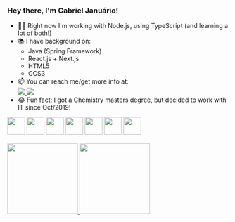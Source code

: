 ### Hey there, I'm Gabriel Januário!

- 👨‍💻 Right now I'm working with Node.js, using TypeScript (and learning a lot of both!)
- 📚 I have background on:
  - Java (Spring Framework)
  - React.js + Next.js
  - HTML5
  - CCS3
- 📫 You can reach me/get more info at:
  <div>
    <a href="mailto:gabrielojc@gmail.com" target="_blank">
      <img src="https://img.shields.io/badge/Gmail-D14836?style=for-the-badge&logo=gmail&logoColor=white" target="_blank" />
    </a>
    <a href="https://www.linkedin.com/in/gojanuario" target="_blank">
      <img src="https://img.shields.io/badge/LinkedIn-0077B5?style=for-the-badge&logo=linkedin&logoColor=white" target="_blank" />
    </a>
  </div>
- 😂 Fun fact: I got a Chemistry masters degree, but decided to work with IT since Oct/2019!

<div style="display: inline_block">
  <img height="40" src="https://cdn.jsdelivr.net/gh/devicons/devicon/icons/nodejs/nodejs-original.svg" />
  <img height="40" src="https://cdn.jsdelivr.net/gh/devicons/devicon/icons/typescript/typescript-original.svg" />
  <img height="40" src="https://cdn.jsdelivr.net/gh/devicons/devicon/icons/react/react-original.svg" />
  <img height="40" src="https://cdn.jsdelivr.net/gh/devicons/devicon/icons/java/java-original.svg" />
  <img height="40" src="https://cdn.jsdelivr.net/gh/devicons/devicon/icons/spring/spring-original.svg" />
  <img height="40" src="https://cdn.jsdelivr.net/gh/devicons/devicon/icons/html5/html5-original.svg" />
  <img height="40" src="https://cdn.jsdelivr.net/gh/devicons/devicon/icons/css3/css3-original.svg" />
</div><br>

<div>
  <a href="https://github.com/gjanuario">
  <img height="160em" src="https://github-readme-stats.vercel.app/api?username=gjanuario&count_private=true&show_icons=true&theme=algolia" />
  <img height="160em" src="https://github-readme-stats.vercel.app/api/top-langs/?username=gjanuario&layout=compact&theme=algolia" />
</div>
